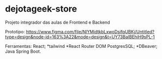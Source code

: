 # dejotageek-store
Projeto integrador das aulas de Frontend e Backend

Prototipo: https://www.figma.com/file/NlYMidtkbLxwoDsifqUBKj/Untitled?type=design&node-id=163%3A22&mode=design&t=UY73BaIBEhiH9sPL-1

Ferramentas:
React;
  *tailwind
  *React Router DOM
PostgresSQL;
  *DBeaver;
Java Spring Boot.

